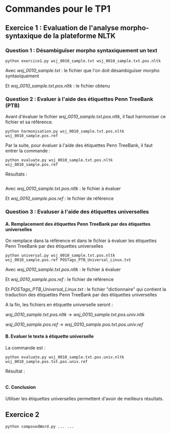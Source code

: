 # Commandes pour le TP1

## Exercice 1 : Evaluation de l'analyse morpho-syntaxique de la plateforme NLTK

### Question 1 : Désambiguïser morpho syntaxiquement un text
```
python exercice1.py wsj_0010_sample.txt wsj_0010_sample.txt.pos.nltk
```
Avec  *wsj_0010_sample.txt*          : le fichier que l'on doit désambiguïser morpho syntaxiquement

Et    *wsj_0010_sample.txt.pos.nltk* : le fichier obtenu

### Question 2 : Evaluer à l'aide des étiquettes Penn TreeBank (PTB)
Avant d'évaluer le fichier *wsj_0010_sample.txt.pos.nltk*, il faut harmoniser ce fichier et sa référence.
```
python harmonisation.py wsj_0010_sample.txt.pos.nltk wsj_0010_sample.pos.ref
```

Par la suite, pour évaluer à l'aide des étiquettes Penn TreeBank, il faut entrer la commande :
```
python evaluate.py wsj_0010_sample.txt.pos.nltk wsj_0010_sample.pos.ref 
```

Résultats :
```
```

Avec *wsj_0010_sample.txt.pos.nltk* : le fichier à évaluer

Et   *wsj_0010_sample.pos.ref*      : le fichier de référence


### Question 3 : Evaluser à l'aide des étiquettes universelles

#### A. Remplacement des étiquettes Penn TreeBank par des étiquettes universelles

On remplace dans la référence et dans le fichier à évaluer les étiquettes Penn TreeBank par des étiquettes universelles
```
python universal.py wsj_0010_sample.txt.pos.nltk wsj_0010_sample.pos.ref POSTags_PTB_Universal_Linux.txt 
```
Avec *wsj_0010_sample.txt.pos.nltk*     : le fichier à évaluer

Et   *wsj_0010_sample.pos.ref*          : le fichier de référence

Et   *POSTags_PTB_Universal_Linux.txt*  : le fichier "dictionnaire" qui contient la traduction des étiquettes Penn TreeBank par des étiquettes universelles

A la fin, les fichiers en étiquette universelle seront :

*wsj_0010_sample.txt.pos.nltk* -> *wsj_0010_sample.txt.pos.univ.nltk*

*wsj_0010_sample.pos.ref* -> *wsj_0010_sample.pos.txt.pos.univ.ref*

#### B. Evaluer le texte à étiquette universelle

La commande est :
```
python evaluate.py wsj_0010_sample.txt.pos.univ.nltk wsj_0010_sample.pos.txt.pos.univ.ref 
```

Résultat :
```
```

#### C. Conclusion
Utiliser les étiquettes universelles permettent d'avoir de meilleurs résultats.


## Exercice 2
```
python composedWord.py ... ...
```